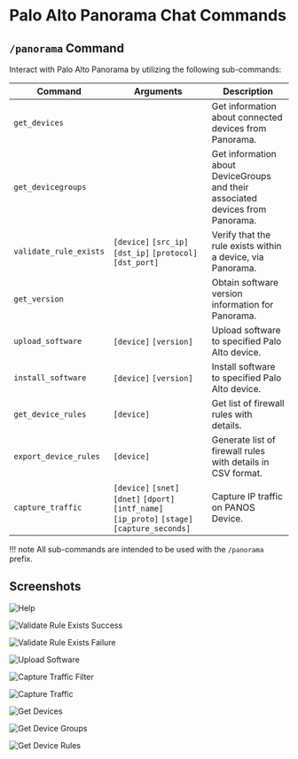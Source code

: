 # Palo Alto Panorama Chat Commands

## `/panorama` Command

Interact with Palo Alto Panorama by utilizing the following sub-commands:

| Command | Arguments | Description |
|-------- | --------- | ----------- |
| `get_devices` | | Get information about connected devices from Panorama. |
| `get_devicegroups` |  | Get information about DeviceGroups and their associated devices from Panorama. |
| `validate_rule_exists` | `[device]` `[src_ip]` `[dst_ip]` `[protocol]` `[dst_port]` | Verify that the rule exists within a device, via Panorama. |
| `get_version` |  | Obtain software version information for Panorama. |
| `upload_software` | `[device]` `[version]` | Upload software to specified Palo Alto device. |
| `install_software` | `[device]` `[version]` | Install software to specified Palo Alto device. |
| `get_device_rules` | `[device]` | Get list of firewall rules with details. |
| `export_device_rules` | `[device]` | Generate list of firewall rules with details in CSV format. |
| `capture_traffic` | `[device]` `[snet]` `[dnet]` `[dport]` `[intf_name]` `[ip_proto]` `[stage]` `[capture_seconds]` | Capture IP traffic on PANOS Device. |

!!! note
    All sub-commands are intended to be used with the `/panorama` prefix.

## Screenshots

![Help](../../images/panorama-01.png)

![Validate Rule Exists Success](../../images/panorama-02.png)

![Validate Rule Exists Failure](../../images/panorama-03.png)

![Upload Software](../../images/panorama-04.png)

![Capture Traffic Filter](../../images/panorama-05.png)

![Capture Traffic](../../images/panorama-06.png)

![Get Devices](../../images/panorama-07.png)

![Get Device Groups](../../images/panorama-08.png)

![Get Device Rules](../../images/panorama-09.png)
